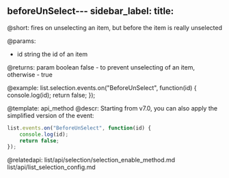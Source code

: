 beforeUnSelect---
sidebar_label: 
title: 
---          

@short: fires on unselecting an item, but before the item is really unselected


@params:
- id    string  the id of an item

@returns:
param   boolean     false - to prevent unselecting of an item, otherwise - true


@example:
list.selection.events.on("BeforeUnSelect", function(id) {
    console.log(id);
    return false;
});

@template: api_method
@descr:
Starting from v7.0, you can also apply the simplified version of the event:

~~~js
list.events.on("BeforeUnSelect", function(id) {
    console.log(id);
    return false;
});
~~~

@relatedapi: 
list/api/selection/selection_enable_method.md
list/api/list_selection_config.md 





